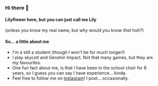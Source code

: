 ### Hi there 👋

#### Lilyflower here, but you can just call me Lily 
(unless you know my real name, but why would you know _that_ huh?)

#### So... a little about me
- I'm a still a student (though I won't be for much longer!)
- I play skycotl and Genshin Impact. Not that many games, but they are my favourites.
- One fun fact about me, is that I have been in the school choir for 8 years, so I guess you can say I have experience... kinda.
- Feel free to follow me on <a href="https://www.instagram.com/lilyflowersky/">instagram</a>! I post... occasionally.
